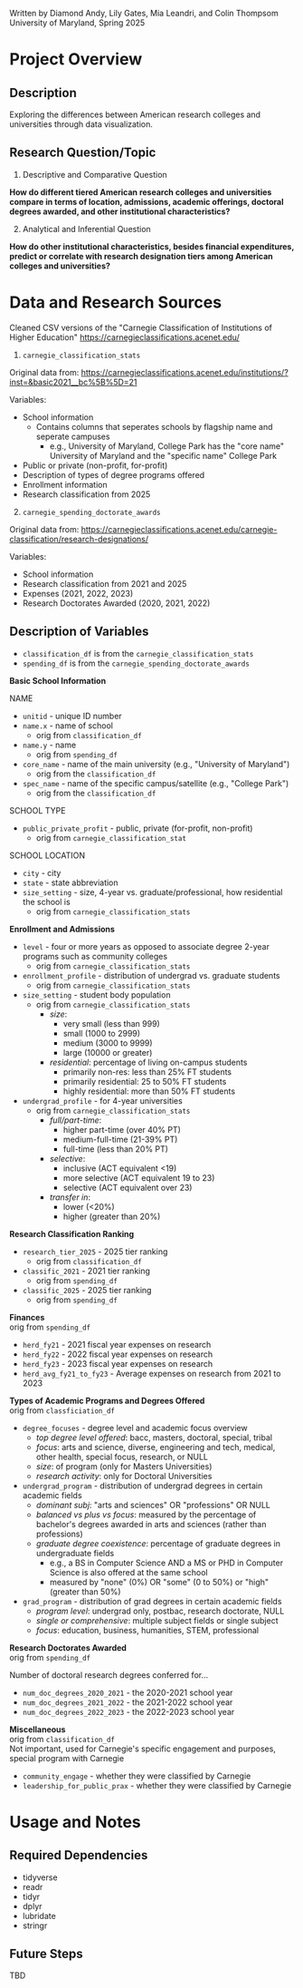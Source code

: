 Written by Diamond Andy, Lily Gates, Mia Leandri, and Colin Thompsom  
University of Maryland, Spring 2025

# Project Overview

## Description
Exploring the differences between American research colleges and universities through data visualization.

## Research Question/Topic
1. Descriptive and Comparative Question

**How do different tiered American research colleges and universities compare in terms of location, admissions, academic offerings, doctoral degrees awarded, and other institutional characteristics?**

2. Analytical and Inferential Question

**How do other institutional characteristics, besides financial expenditures, predict or correlate with research designation tiers among American colleges and universities?**

# Data and Research Sources
Cleaned CSV versions of the "Carnegie Classification of Institutions of Higher Education"
https://carnegieclassifications.acenet.edu/


1. `carnegie_classification_stats`

Original data from: https://carnegieclassifications.acenet.edu/institutions/?inst=&basic2021__bc%5B%5D=21

Variables:
* School information
    * Contains columns that seperates schools by flagship name and seperate campuses
        - e.g., University of Maryland, College Park has the "core name" University of Maryland and the "specific name" College Park
* Public or private (non-profit, for-profit)
* Description of types of degree programs offered
* Enrollment information
* Research classification from 2025

2. `carnegie_spending_doctorate_awards`

Original data from: https://carnegieclassifications.acenet.edu/carnegie-classification/research-designations/

Variables:
* School information
* Research classification from 2021 and 2025
* Expenses (2021, 2022, 2023)
* Research Doctorates Awarded (2020, 2021, 2022)

## Description of Variables
* `classification_df` is from the `carnegie_classification_stats`
* `spending_df` is from the `carnegie_spending_doctorate_awards`

**Basic School Information**

NAME
- `unitid` - unique ID number
- `name.x` - name of school
    - orig from `classification_df`
- `name.y` - name
    - orig from `spending_df`
- `core_name` - name of the main university (e.g., "University of Maryland")
    - orig from the `classification_df`
- `spec_name` - name of the specific campus/satellite (e.g., "College Park")
    - orig from the `classification_df`

SCHOOL TYPE 
- `public_private_profit` - public, private (for-profit, non-profit)
    - orig from `carnegie_classification_stat`

SCHOOL LOCATION
- `city` - city
- `state` - state abbreviation
- `size_setting` - size, 4-year vs. graduate/professional, how residential the school is
    - orig from `carnegie_classification_stats`

**Enrollment and Admissions**
- `level` - four or more years as opposed to associate degree 2-year programs such as community colleges
    - orig from `carnegie_classification_stats`
- `enrollment_profile` -  distribution of undergrad vs. graduate students
    - orig from `carnegie_classification_stats`
- `size_setting` - student body population 
    - orig from `carnegie_classification_stats`
      - *size*:
        - very small (less than 999)
        - small (1000 to 2999)
        - medium (3000 to 9999)
        - large (10000 or greater)
      - *residential*: percentage of living on-campus students
        - primarily non-res: less than 25% FT students
        - primarily residential: 25 to 50% FT students
        - highly residential: more than 50% FT students
- `undergrad_profile` - for 4-year universities
    - orig from `carnegie_classification_stats`
        - *full/part-time*:
            - higher part-time (over 40% PT)
            - medium-full-time (21-39% PT)
            - full-time (less than 20% PT)
      - *selective*:
        - inclusive (ACT equivalent <19)
        - more selective (ACT equivalent 19 to 23)
        - selective (ACT equivalent over 23)
      - *transfer in*:
        - lower (<20%)
        - higher (greater than 20%)


**Research Classification Ranking**
- `research_tier_2025` - 2025 tier ranking 
    - orig from `classification_df`
- `classific_2021` - 2021 tier ranking
    - orig from `spending_df`
- `classific_2025` - 2025 tier ranking
    - orig from `spending_df`

**Finances**  
orig from `spending_df`
- `herd_fy21` - 2021 fiscal year expenses on research
- `herd_fy22` - 2022 fiscal year expenses on research
- `herd_fy23` - 2023 fiscal year expenses on research
- `herd_avg_fy21_to_fy23` - Average expenses on research from 2021 to 2023


**Types of Academic Programs and Degrees Offered**  
orig from `classficiation_df`
- `degree_focuses` - degree level and academic focus overview
    - *top degree level offered*: bacc, masters, doctoral, special, tribal
    - *focus*: arts and science, diverse, engineering and tech, medical, other health, special focus, research, or NULL
    - *size*: of program (only for Masters Universities)
    - *research activity*: only for Doctoral Universities
- `undergrad_program` - distribution of undergrad degrees in certain academic fields
    - *dominant subj*:
"arts and sciences" OR "professions" OR NULL
    - *balanced vs plus vs focus*:
measured by the percentage of bachelor's degrees awarded in arts and sciences (rather than professions)
    - *graduate degree coexistence*:
percentage of graduate degrees in undergraduate fields
        - e.g., a BS in Computer Science AND a MS or PHD in Computer Science is also offered at the same school
        - measured by "none" (0%) OR "some" (0 to 50%) or "high" (greater than 50%)
- `grad_program` - distribution of grad degrees in certain academic fields
    - *program level*: undergrad only, postbac, research doctorate, NULL
    - *single or comprehensive*: multiple subject fields or single subject
    - *focus*: education, business, humanities, STEM, professional
      
**Research Doctorates Awarded**  
orig from  `spending_df`

Number of doctoral research degrees conferred for...
- `num_doc_degrees_2020_2021` - the 2020-2021 school year
- `num_doc_degrees_2021_2022` - the 2021-2022 school year
- `num_doc_degrees_2022_2023` - the 2022-2023 school year

**Miscellaneous**  
orig from `classification_df`  
Not important, used for Carnegie's specific engagement and purposes, special program with Carnegie
- `community_engage` - whether they were classified by Carnegie
- `leadership_for_public_prax` - whether they were classified by Carnegie

# Usage and Notes

## Required Dependencies
- tidyverse
- readr
- tidyr
- dplyr
- lubridate
- stringr

## Future Steps
TBD
